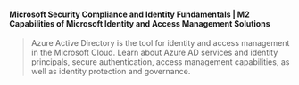 #### Microsoft Security Compliance and Identity Fundamentals | M2 Capabilities of Microsoft Identity and Access Management Solutions

> Azure Active Directory is the tool for identity and access management in the Microsoft Cloud. Learn about Azure AD services and identity principals, secure authentication, access management capabilities, as well as identity protection and governance. 
